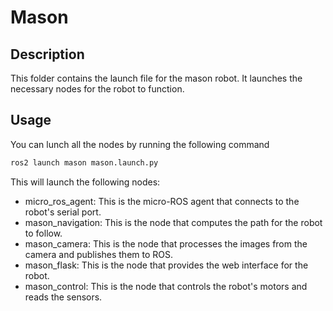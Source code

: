 # Mason

## Description

This folder contains the launch file for the mason robot. It launches the necessary nodes for the robot to function.

## Usage

You can lunch all the nodes by running the following command
```bash
ros2 launch mason mason.launch.py
```

This will launch the following nodes:
- micro_ros_agent: This is the micro-ROS agent that connects to the robot's serial port.
- mason_navigation: This is the node that computes the path for the robot to follow.
- mason_camera: This is the node that processes the images from the camera and publishes them to ROS.
- mason_flask: This is the node that provides the web interface for the robot.
- mason_control: This is the node that controls the robot's motors and reads the sensors.
